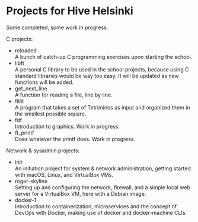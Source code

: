 # Projects for Hive Helsinki

Some completed, some work in progress.

C projects:
- reloaded  
  A bunch of catch-up C programming exercises upon starting the school.
- libft  
  A personal C library to be used in the school projects, because using C standard libraries would be way too easy. It will be updated as new functions will be added.
- get_next_line  
  A function for reading a file, line by line.
- fillit  
  A program that takes a set of Tetriminos as input and organized them in the smallest possible square.
- fdf  
  Introduction to graphics. Work in progress.
- ft_printf  
  Does whatever the printf does. Work in progress.

Network & sysadmin projects:
- init  
  An initiation project for system & network administration, getting started with macOS, Linux, and VirtualBox VMs.
- roger-skyline  
  Setting up and configuring the network, firewall, and a simple local web server for a VirtualBox VM, here with a Debian image.
- docker-1  
  Introduction to containerization, microservices and the concept of DevOps with Docker, making use of docker and docker-machine CLIs.
  

